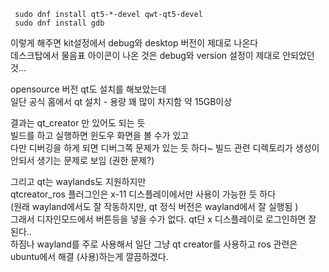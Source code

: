 ```
 sudo dnf install qt5-*-devel qwt-qt5-devel
 sudo dnf install gdb
```

이렇게 해주면 kit설정에서 debug와 desktop 버전이 제대로 나온다  
데스크탑에서 물음표 아이콘이 나온 것은 debug와 version 설정이 제대로 안되었던 것...   

opensource 버전 qt도 설치를 해보았는데  
일단 공식 홈에서 qt 설치 - 용량 꽤 많이 차지함 약 15GB이상  

결과는 qt_creator 만 있어도 되는 듯   
빌드를 하고 실행하면 윈도우 화면을 볼 수가 있고  
다만 디버깅을 하게 되면 디버그쪽 문제가 있는 듯 하다~ 빌드 관련 디렉토리가 생성이 안되서 생기는 문제로 보임  (권한 문제?)

그리고 qt는 waylands도 지원하지만    
qtcreator_ros 플러그인은 x-11 디스플레이에서만 사용이 가능한 듯 하다    
(원래 wayland에서도 잘 작동하지만, qt 정식 버전은 wayland에서 잘 실행됨 )   
그래서 디자인모드에서 버튼등을 넣을 수가 없다.  qt단 x 디스플레이로 로그인하면 잘 된다..    
하짐나 wayland를 주로 사용해서 일단 그냥 qt creator를 사용하고 ros 관련은 ubuntu에서 해결 (사용)하는게 깔끔하겠다. 

